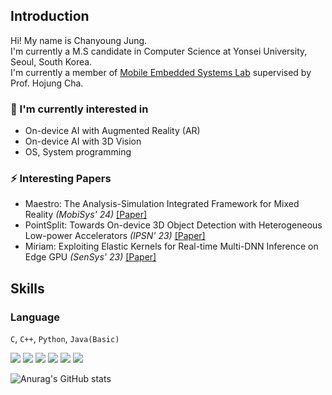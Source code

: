 ## Introduction
Hi! My name is Chanyoung Jung.  
I'm currently a M.S candidate in Computer Science at Yonsei University, Seoul, South Korea.  
I'm currently a member of <a href='https://mobed.yonsei.ac.kr/'>Mobile Embedded Systems Lab</a> supervised by Prof. Hojung Cha.

### 🔭 I'm currently interested in
- On-device AI with Augmented Reality (AR)
- On-device AI with 3D Vision
- OS, System programming

### ⚡ Interesting Papers

- Maestro: The Analysis-Simulation Integrated Framework for Mixed Reality *(MobiSys' 24)* [[Paper]]([https://dl.acm.org/doi/pdf/10.1145/3581791.3596870](https://dl.acm.org/doi/10.1145/3643832.3661891))
- PointSplit: Towards On-device 3D Object Detection with Heterogeneous Low-power Accelerators *(IPSN' 23)* [[Paper]](https://dl.acm.org/doi/abs/10.1145/3583120.3587045)
- Miriam: Exploiting Elastic Kernels for Real-time Multi-DNN Inference on Edge GPU *(SenSys' 23)* [[Paper]](https://arxiv.org/abs/2307.04339)

## Skills

### Language

```C```, ```C++```, ```Python```, ```Java(Basic)```

<a href="" target="_blank"><img src="https://img.shields.io/badge/Linux-FCC624?style=flat&logo=linux&logoColor=000000"/></a>
<a href="" target="_blank"><img src="https://img.shields.io/badge/C++-00599C?style=flat&logo=Cplusplus&logoColor=white"/></a>
<a href="" target="_blank"><img src="https://img.shields.io/badge/Python-3776AB?style=flat&logo=Python&logoColor=white"/></a>
<a href="" target="_blank"><img src="https://img.shields.io/badge/Pytorch-EE4C2C?style=flat&logo=Pytorch&logoColor=white"/></a>
<a href="https://www.linkedin.com/in/%EC%B0%AC%EC%98%81-%EC%A0%95-11b745283/" target="_blank"><img src="https://img.shields.io/badge/LinkedIn-0A66C2?style=flat&logo=LinkedIn&logoColor=white"/></a>
<a href="" target="_blank"><img src="https://img.shields.io/badge/march11381@gmail.com-EA4335?style=flat&logo=gmail&logoColor=ffffff"/></a>

<!-- <a href="" target="_blank"><img src="https://img.shields.io/badge/Android-3DDC84?style=flat&logo=android&logoColor=000000"/></a> -->

![Anurag's GitHub stats](https://github-readme-stats.vercel.app/api?username=lovelyzzkei&show_icons=true&theme=merko)

<!--
**lovelyzzkei/lovelyzzkei** is a ✨ _special_ ✨ repository because its `README.md` (this file) appears on your GitHub profile.

Here are some ideas to get you started:

- 🔭 I’m currently working on ...
- 🌱 I’m currently learning ...
- 👯 I’m looking to collaborate on ...
- 🤔 I’m looking for help with ...
- 💬 Ask me about ...
- 📫 How to reach me: ...
- 😄 Pronouns: ...
- ⚡ Fun fact: ...
-->
